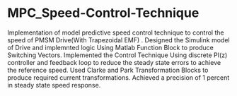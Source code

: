 # MPC_Speed-Control-Technique
Implementation of model predictive speed control technique to control the speed of PMSM Drive(With Trapezoidal EMF) .
Designed the Simulink model of Drive and implemnted logic Using Matlab Function Block to produce Switching Vectors.
Implemented the Control Technique Using  discrete PI(z) controller and feedback loop to reduce the steady state errors to achieve the reference speed.
Used Clarke and Park Transformation Blocks to produce required current transformations.
Achieved a precision of 1 percent in steady state speed response.
